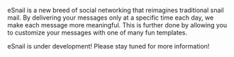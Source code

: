 eSnail is a new breed of social networking that reimagines traditional snail mail. By delivering your messages only at a specific time each day, we make each message more meaningful. This is further done by allowing you to customize your messages with one of many fun templates. 

eSnail is under development! Please stay tuned for more information!
